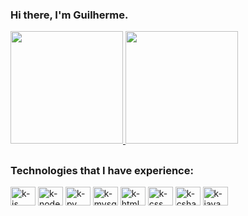 ### Hi there, I'm Guilherme.

<div>
  <a href="https://github.com/kyzzk">
  <img height="180em" src="https://github-readme-stats.vercel.app/api?username=kyzzk&show_icons=true&theme=dark&include_all_commits=true&count_private=true"/>
  <img height="180em" src="https://github-readme-stats.vercel.app/api/top-langs/?username=kyzzk&layout=compact&langs_count=16&theme=dark"/>
  </a>
<div>

## 
### Technologies that I have experience:
<img align="center" alt="k-js" height="30" width="40" src="https://icongr.am/devicon/javascript-original.svg?size=120">
<img align="center" alt="k-node" height="30" width="40" src="https://icongr.am/devicon/nodejs-original.svg?size=120">
<img align="center" alt="k-py" height="30" width="40" src="https://icongr.am/devicon/python-original.svg?size=120">
<img align="center" alt="k-mysql" height="30" width="40" src="https://icongr.am/devicon/mysql-original.svg?size=120">
<img align="center" alt="k-html" height="30" width="40" src="https://icongr.am/devicon/html5-original.svg?size=128">
<img align="center" alt="k-css" height="30" width="40" src="https://icongr.am/devicon/css3-original.svg?size=128">
<img align="center" alt="k-csharp" height="30" width="40" src="https://icongr.am/devicon/csharp-original.svg?size=120">
<img align="center" alt="k-java" height="30" width="40" src="https://icongr.am/devicon/java-original.svg?size=120">
